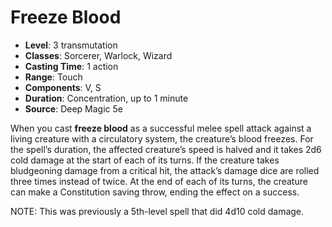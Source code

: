 # Freeze Blood

- **Level**: 3 transmutation
- **Classes**: Sorcerer, Warlock, Wizard
- **Casting Time**: 1 action
- **Range**: Touch
- **Components**: V, S
- **Duration**: Concentration, up to 1 minute
- **Source**: Deep Magic 5e

When you cast **freeze blood** as a successful melee spell attack against a living creature with a circulatory system, the creature’s blood freezes. For the spell’s duration, the affected creature’s speed is halved and it takes 2d6 cold damage at the start of each of its turns. If the creature takes bludgeoning damage from a critical hit, the attack’s damage dice are rolled three times instead of twice. At the end of each of its turns, the creature can make a Constitution saving throw, ending the effect on a success.

NOTE: This was previously a 5th-level spell that did 4d10 cold damage.

